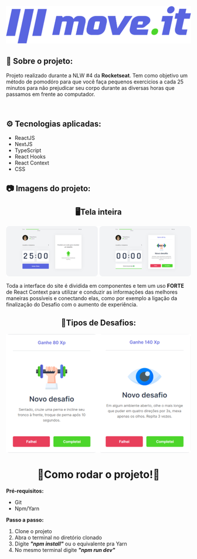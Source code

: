 <h1 align='center'><img src="./public/images_readme/logo-full.png"/></h1>
<h2>📜 Sobre o projeto:</h2>
<p>Projeto realizado durante a NLW #4 da <b>Rocketseat</b>. Tem como objetivo um método de pomodóro para que você faça pequenos exercicios a cada 25 minutos para não prejudicar seu corpo durante as diversas horas que passamos em frente ao computador.</p>
<br>
<h2>⚙️ Tecnologias aplicadas:</h2>
<ul>
<li>ReactJS</li>
<li>NextJS</li>
<li>TypeScript</li>
<li>React Hooks</li>
<li>React Context</li>
<li>CSS</li>
</ul>
<h2>📷 Imagens do projeto: </h2>
<p align="center">
<h2 align="center">🖥️Tela inteira</h2>
<img src="./public/images_readme/full%20screen.png"></img>
<p>Toda a interface do site é dividida em componentes e tem um uso <b>FORTE</b> de React Context para utilizar e conduzir as informações das melhores maneiras possíveis e conectando elas, como por exemplo a ligação da finalização do Desafio com o aumento de experiência. </p>
<h2 align="center">🎯Tipos de Desafios:</h2>
<img src="./public/images_readme/types.png"/>
<p></p>
</p>
<h1 align="center">🚀Como rodar o projeto!🚀</h1>
<p><b>Pré-requisitos:</b></p>
<ul>
<li>Git</li>
<li>Npm/Yarn</li>
</ul>
<p><b>Passo a passo:</b></p>
<ol>
<li>Clone o projeto</li>
<li>Abra o terminal no diretório clonado</li>
<li>Digite <b><i>"npm install"</b></i> ou o equivalente pra Yarn</li>
<li>No mesmo terminal digite <b><i>"npm run dev"</b></i></li>
</ol>
